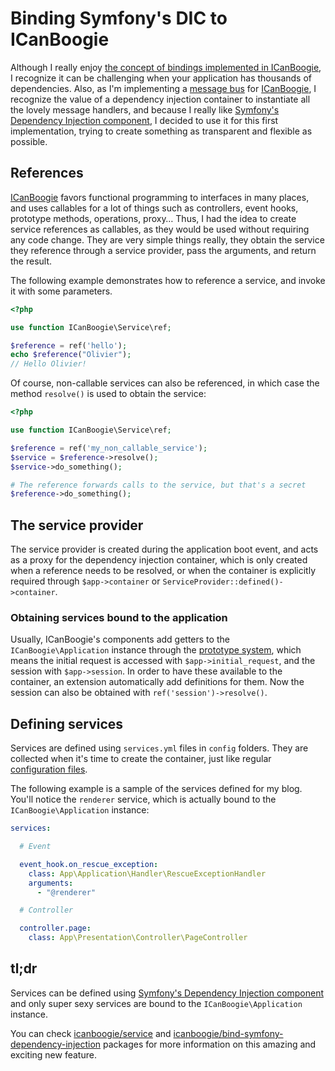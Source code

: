 # Binding Symfony's DIC to ICanBoogie

Although I really enjoy [the concept of bindings implemented in ICanBoogie][], I recognize it can be
challenging when your application has thousands of dependencies. Also, as I'm implementing a 
[message bus][] for [ICanBoogie][], I recognize the value of a dependency injection container to
instantiate all the lovely message handlers, and because I really like
[Symfony's Dependency Injection component][], I decided to use it for this first implementation,
trying to create something as transparent and flexible as possible.





## References

[ICanBoogie][] favors functional programming to interfaces in many places, and uses callables for a
lot of things such as controllers, event hooks, prototype methods, operations, proxy… Thus, I had
the idea to create service references as callables, as they would be used without requiring any code
change. They are very simple things really, they obtain the service they reference through a service
provider, pass the arguments, and return the result.

The following example demonstrates how to reference a service, and invoke it with some parameters.

```php
<?php

use function ICanBoogie\Service\ref;

$reference = ref('hello');
echo $reference("Olivier");
// Hello Olivier!
```

Of course, non-callable services can also be referenced, in which case the method `resolve()` is
used to obtain the service:

```php
<?php

use function ICanBoogie\Service\ref;

$reference = ref('my_non_callable_service');
$service = $reference->resolve();
$service->do_something();

# The reference forwards calls to the service, but that's a secret
$reference->do_something();
```





## The service provider

The service provider is created during the application boot event, and acts as a proxy for the
dependency injection container, which is only created when a reference needs to be resolved, or when
the container is explicitly required through `$app->container` or
`ServiceProvider::defined()->container`.





### Obtaining services bound to the application

Usually, ICanBoogie's components add getters to the `ICanBoogie\Application` instance through the
[prototype system][], which means the initial request is accessed with `$app->initial_request`, and
the session with `$app->session`. In order to have these available to the container, an extension
automatically add definitions for them. Now the session can also be obtained with
`ref('session')->resolve()`.





## Defining services

Services are defined using `services.yml` files in `config` folders. They are collected when it's time
to create the container, just like regular [configuration files][].

The following example is a sample of the services defined for my blog. You'll notice the `renderer`
service, which is actually bound to the `ICanBoogie\Application` instance:

```yaml
services:

  # Event

  event_hook.on_rescue_exception:
    class: App\Application\Handler\RescueExceptionHandler
    arguments:
      - "@renderer"

  # Controller

  controller.page:
    class: App\Presentation\Controller\PageController
```




## tl;dr

Services can be defined using [Symfony's Dependency Injection component][] and only super sexy
services are bound to the `ICanBoogie\Application` instance.

You can check [icanboogie/service][] and [icanboogie/bind-symfony-dependency-injection][] packages
for more information on this amazing and exciting new feature.





[Symfony's Dependency Injection component]: https://symfony.com/doc/current/components/dependency_injection.html
[icanboogie/service]: https://github.com/ICanBoogie/Service
[icanboogie/bind-symfony-dependency-injection]: https://github.com/ICanBoogie/bind-symfony-dependency-injection
[the concept of bindings implemented in ICanBoogie]: https://icanboogie.org/docs/4.0/bindings
[message bus]: https://github.com/ICanBoogie/MessageBus
[prototype system]: https://icanboogie.org/docs/4.0/prototypes
[configuration files]: https://icanboogie.org/docs/4.0/configuration
[ICanBoogie]: https://icanboogie.org

